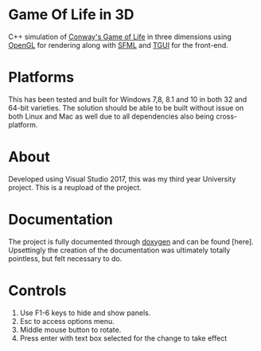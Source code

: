 # Game Of Life in 3D
C++ simulation of [Conway's Game of Life](https://en.wikipedia.org/wiki/Conway's_Game_of_Life) in three dimensions using [OpenGL](https://www.opengl.org/) for rendering along with [SFML](https://www.sfml-dev.org/) and [TGUI](https://tgui.eu/) for the front-end.
# Platforms
This has been tested and built for Windows 7,8, 8.1 and 10 in both 32 and 64-bit varieties. The solution should be able to be built without issue on both Linux and Mac as well due to all dependencies also being cross-platform.
# About
Developed using Visual Studio 2017, this was my third year University project. This is a reupload of the project.
# Documentation
The project is fully documented through [doxygen](http://doxygen.nl/) and can be found [here]. Upsettingly the creation of the documentation was ultimately totally pointless, but felt necessary to do.

# Controls
1. Use F1-6 keys to hide and show panels.
2. Esc to access options menu.
3. Middle mouse button to rotate.
4. Press enter with text box selected for the change to take effect
